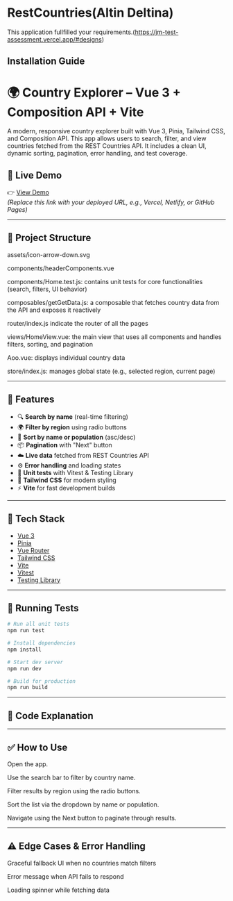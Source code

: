 # RestCountries(Altin Deltina)

This application fullfilled your requirements.(https://jm-test-assessment.vercel.app/#designs)

## Installation Guide

# 🌍 Country Explorer – Vue 3 + Composition API + Vite

A modern, responsive country explorer built with Vue 3, Pinia, Tailwind CSS, and Composition API. This app allows users to search, filter, and view countries fetched from the REST Countries API. It includes a clean UI, dynamic sorting, pagination, error handling, and test coverage.

## 🔗 Live Demo

👉 [View Demo](https://your-demo-url.netlify.app)  
*(Replace this link with your deployed URL, e.g., Vercel, Netlify, or GitHub Pages)*

---

## 📁 Project Structure

assets/icon-arrow-down.svg

components/headerComponents.vue

components/Home.test.js: contains unit tests for core functionalities (search, filters, UI behavior)

composables/getGetData.js: a composable that fetches country data from the API and exposes it reactively

router/index.js indicate the router of all the pages

views/HomeView.vue: the main view that uses all components and handles filters, sorting, and pagination

Aoo.vue: displays individual country data

store/index.js: manages global state (e.g., selected region, current page)






---

## 🚀 Features

- 🔍 **Search by name** (real-time filtering)
- 🌍 **Filter by region** using radio buttons
- 🔢 **Sort by name or population** (asc/desc)
- 📦 **Pagination** with "Next" button
- ☁️ **Live data** fetched from REST Countries API
- ⚙️ **Error handling** and loading states
- 🧪 **Unit tests** with Vitest & Testing Library
- 🧼 **Tailwind CSS** for modern styling
- ⚡ **Vite** for fast development builds

---

## 🧠 Tech Stack

- [Vue 3](https://vuejs.org/)
- [Pinia](https://pinia.vuejs.org/)
- [Vue Router](https://router.vuejs.org/)
- [Tailwind CSS](https://tailwindcss.com/)
- [Vite](https://vitejs.dev/)
- [Vitest](https://vitest.dev/)
- [Testing Library](https://testing-library.com/)

---

## 🧪 Running Tests

```bash
# Run all unit tests
npm run test

# Install dependencies
npm install

# Start dev server
npm run dev

# Build for production
npm run build
```
---

## 🧰 Code Explanation


---
## ✅ How to Use
Open the app.

Use the search bar to filter by country name.

Filter results by region using the radio buttons.

Sort the list via the dropdown by name or population.

Navigate using the Next button to paginate through results.

---
## ⚠️ Edge Cases & Error Handling
Graceful fallback UI when no countries match filters

Error message when API fails to respond

Loading spinner while fetching data

